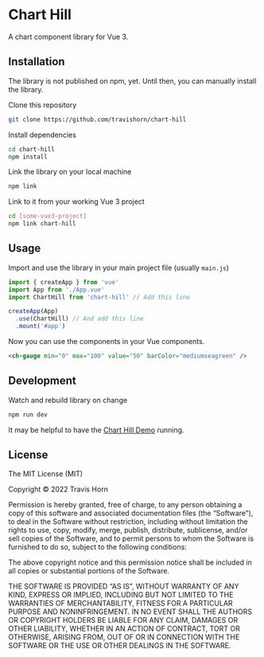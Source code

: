# Chart Hill

A chart component library for Vue 3.

## Installation

The library is not published on npm, yet. Until then, you can manually install
the library.

Clone this repository

```sh
git clone https://github.com/travishorn/chart-hill
```

Install dependencies

```sh
cd chart-hill
npm install
```

Link the library on your local machine

```sh
npm link
```

Link to it from your working Vue 3 project

```sh
cd [some-vue3-project]
npm link chart-hill
```

## Usage

Import and use the library in your main project file (usually `main.js`)

```javascript
import { createApp } from 'vue'
import App from './App.vue'
import ChartHill from 'chart-hill' // Add this line

createApp(App)
  .use(ChartHill) // And add this line
  .mount('#app')
```

Now you can use the components in your Vue components.

```html
<ch-gauge min="0" max="100" value="50" barColor="mediumseagreen" />
```

## Development

Watch and rebuild library on change

```sh
npm run dev
```

It may be helpful to have the [Chart Hill
Demo](https://github.com/travishorn/chart-hill-demo) running.

## License

The MIT License (MIT)

Copyright © 2022 Travis Horn

Permission is hereby granted, free of charge, to any person obtaining a copy of
this software and associated documentation files (the “Software”), to deal in
the Software without restriction, including without limitation the rights to
use, copy, modify, merge, publish, distribute, sublicense, and/or sell copies of
the Software, and to permit persons to whom the Software is furnished to do so,
subject to the following conditions:

The above copyright notice and this permission notice shall be included in all
copies or substantial portions of the Software.

THE SOFTWARE IS PROVIDED “AS IS”, WITHOUT WARRANTY OF ANY KIND, EXPRESS OR
IMPLIED, INCLUDING BUT NOT LIMITED TO THE WARRANTIES OF MERCHANTABILITY, FITNESS
FOR A PARTICULAR PURPOSE AND NONINFRINGEMENT. IN NO EVENT SHALL THE AUTHORS OR
COPYRIGHT HOLDERS BE LIABLE FOR ANY CLAIM, DAMAGES OR OTHER LIABILITY, WHETHER
IN AN ACTION OF CONTRACT, TORT OR OTHERWISE, ARISING FROM, OUT OF OR IN
CONNECTION WITH THE SOFTWARE OR THE USE OR OTHER DEALINGS IN THE SOFTWARE.
